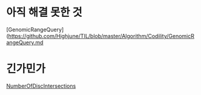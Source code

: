 # 아직 해결 못한 것
[GenomicRangeQuery](https://github.com/Highjune/TIL/blob/master/Algorithm/Codility/GenomicRangeQuery.md

# 긴가민가
[NumberOfDiscIntersections](https://github.com/Highjune/TIL/blob/master/Algorithm/Codility/NumberOfDiscIntersections.md)
